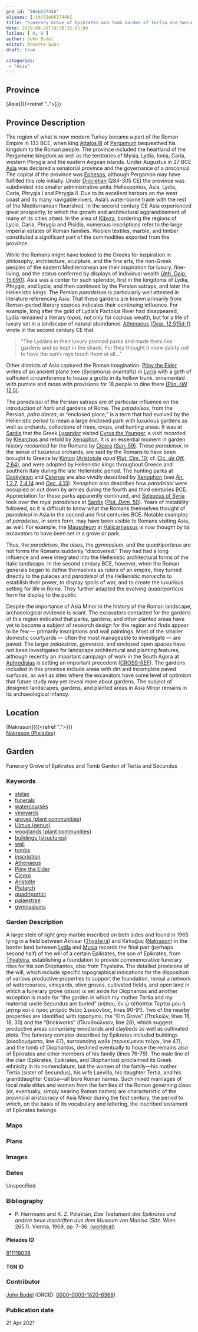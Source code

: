 ```yaml
---
gre_id: "50eb63744b"
aliases: [/id/50eb63744b]
title: "Funerary Grove of Epikrates and Tomb Garden of Tertia and Secundus"
date: 2020-09-29T19:30:32-05:00
latlon: [ 0, 0 ]
author: John Bodel
editor: Annette Guan
draft: true

categories:
 - "Asia"
---
```


## Province

[Asia]({{<relref "..">}})  

## Province Description

The region of what is now modern Turkey became a part of the Roman Empire in 133 BCE, when king [Attalos III](https://en.wikipedia.org/wiki/Attalus_III) of [Pergamum](https://pleiades.stoa.org/places/550812) bequeathed his kingdom to the Roman people. The province included the heartland of the Pergamene kingdom as well as the territories of Mysia, Lydia, Ionia, Caria, western Phrygia and the eastern Aegean islands. Under Augustus in 27 BCE [Asia](https://pleiades.stoa.org/errata/1001906) was declared a senatorial province and the governance of a proconsul. The capital of the province was [Ephesos](https://pleiades.stoa.org/places/599612), although Pergamon may have fulfilled this role initially. Under [Diocletian](https://en.wikipedia.org/wiki/Diocletian) (284-305 CE) the province was subdivided into smaller administrative units: Hellespontus, Asia, Lydia, Caria, Phrygia I and Phrygia II. Due to its excellent harbors on the west coast and its many navigable rivers, Asia’s water-borne trade with the rest of the Mediterranean flourished. In the second century CE Asia experienced great prosperity, to which the growth and architectural aggrandizement of many of its cities attest. In the area of [Kibyra](https://pleiades.stoa.org/places/638917), bordering the regions of Lycia, Caria, Phrygia and Pisidia, numerous inscriptions refer to the large imperial estates of Roman families. Woolen textiles, marble, and timber constituted a significant part of the commodities exported from the province.  

While the Romans might have looked to the Greeks for inspiration in philosophy, architecture, sculpture, and the fine arts, the non-Greek peoples of the eastern Mediterranean are their inspiration for luxury, fine-living, and the status conferred by displays of individual wealth [(Ath. *Deip.* 15.690)](http://www.perseus.tufts.edu/hopper/text?doc=urn:cts:greekLit:tlg0008.tlg001.perseus-grc2:15.41). Asia was a center for such splendor, first in the kingdoms of Lydia, Phrygia, and Lycia, and then continued by the Persian satraps, and later the Hellenistic kings. The Persian *paradeisos* is particularly well attested in literature referencing Asia.  That these gardens are known primarily from Roman-period literary sources indicates their continuing influence. For example, long after the gold of Lydia’s Pactolus River had disappeared, Lydia remained a literary *topos*, not only for copious wealth, but for a life of luxury set in a landscape of natural abundance.  [Athenaeus](https://en.wikipedia.org/wiki/Athenaeus) [(*Deip.* 12.515d-f)](http://www.perseus.tufts.edu/hopper/text?doc=urn:cts:greekLit:tlg0008.tlg001.perseus-eng1:12.11) wrote in the second century CE that

>"The Lydians in their luxury planned parks and made them like gardens and so kept in the shade.  For they thought it more dainty not to have the sun’s rays touch them at all..."

Other districts of Asia captured the Roman imagination: [Pliny the Elder](https://en.wikipedia.org/wiki/Pliny_the_Elder) writes of an ancient plane tree (*Sycamorus orientalis*) in [Lycia](https://pleiades.stoa.org/places/638965) with a girth of sufficient circumference to house a grotto in its hollow trunk, ornamented with pumice and moss with provisions for 18 people to dine there [(Plin. *HN* 12.5)](http://www.perseus.tufts.edu/hopper/text?doc=urn:cts:latinLit:phi0978.phi001.perseus-lat1:12.5).

The *paradeisoi* of the Persian satraps are of particular influence on the introduction of *horti* and gardens of Rome. The *paradeisos*, from the Persian, *paira daeza*, or “enclosed place,” is a term that had evolved by the Hellenistic period to mean a large enclosed park with luxurious gardens as well as orchards, collections of trees, crops, and hunting areas. It was at [Sardis](https://pleiades.stoa.org/places/550867) that the Greek [Lysander](https://en.wikipedia.org/wiki/Lysander) visited [Cyrus the Younger](https://en.wikipedia.org/wiki/Cyrus_the_Younger), a visit recorded by [Klearchos](https://en.wikipedia.org/wiki/Clearchus_of_Soli) and retold by [Xenophon](https://en.wikipedia.org/wiki/Xenophon). It is an essential moment in garden history recounted for the Romans by [Cicero](https://en.wikipedia.org/wiki/Cicero) [(*Sen.* 59)](http://www.perseus.tufts.edu/hopper/text?doc=urn:cts:latinLit:phi0474.phi051.perseus-lat1:59). These *paradeisoi*, in the sense of luxurious orchards, are said by the Romans to have been brought to Greece by [Kimon](https://en.wikipedia.org/wiki/Cimon) ([Aristotole](https://en.wikipedia.org/wiki/Aristotle) *apud* [Plut. *Cim.* 10](http://www.perseus.tufts.edu/hopper/text?doc=urn:cts:greekLit:tlg0007.tlg035.perseus-grc1:10); cf. [Cic. *de Off.* 2.64](http://www.perseus.tufts.edu/hopper/text?doc=urn:cts:latinLit:phi0474.phi055.perseus-lat1:2.64)), and were adopted by Hellenistic kings throughout Greece and southern Italy during the late Hellenistic period. The hunting parks at [Daskyleion](https://pleiades.stoa.org/places/511225) and [Celenae](https://pleiades.stoa.org/places/638751) are also vividly described by [Xenophon](https://en.wikipedia.org/wiki/Xenophon) (see [*An.* 1.2.7](http://www.perseus.tufts.edu/hopper/text?doc=urn:cts:greekLit:tlg0032.tlg006.perseus-grc1:1.2.7), [2.4.14]((http://www.perseus.tufts.edu/hopper/text?doc=urn:cts:greekLit:tlg0032.tlg006.perseus-grc1:2.4.14)) and [*Oec.* 4.13](http://www.perseus.tufts.edu/hopper/text?doc=urn:cts:greekLit:tlg0032.tlg003.perseus-grc1:4.13)). Xenophon also describes how *paradeisoi* were occupied or cut down by armies during the fourth and third centuries BCE. Appreciation for these parks apparently continued, and [Seleucus of Syria](https://en.wikipedia.org/wiki/Seleucus_I_Nicator) took over the royal *paradeisos* at [Sardis](https://pleiades.stoa.org/places/550867) ([Plut. *Dem.* 50](http://www.perseus.tufts.edu/hopper/text?doc=urn:cts:greekLit:tlg0007.tlg057.perseus-grc1:50)). Years of instability followed, so it is difficult to know what the Romans themselves thought of *paradeisoi* in Asia in the second and first centuries BCE. Notable examples of *paradeisoi*, in some form, may have been visible to Romans visiting Asia, as well. For example, the [Mausoleum](https://pleiades.stoa.org/places/461581651) at [Halicarnassus](https://pleiades.stoa.org/places/599636) is now thought by its excavators to have been set in a grove or park.   

Thus, the *paradeisos*, the *alsos*, the *gymnasium*, and the *quadriporticus* are not forms the Romans suddenly “discovered.” They had had a long influence and were integrated into the Hellenistic architectural forms of the Italic landscape. In the second century BCE, however, when the Roman generals began to define themselves as rulers of an empire, they turned directly to the palaces and *paradeisoi* of the Hellenistic monarchs to establish their power, to display spoils of war, and to create the luxurious setting for life in Rome. They further adapted the evolving *quadriporticus* form for display to the public

Despite the importance of Asia Minor in the history of the Roman landscape, archaeological evidence is scant. The excavators contacted for the gardens of this region indicated that parks, gardens, and other planted areas have yet to become a subject of research design for the region and finds appear to be few — primarily inscriptions and wall paintings. Most of the smaller domestic courtyards — often the most manageable to investigate — are paved. The larger *palaestrae*, *gymnasia*, and enclosed open spaces have not been investigated for landscape architectural and planting features, although recently an important campaign of work in the South Agora at [Aphrodisias](https://pleiades.stoa.org/places/638753) is setting an important precedent ([CROSS-REF]()). The gardens included in this province include areas with dirt and incomplete paved surfaces, as well as sites where the excavators have some level of optimism that future study may yet reveal more about gardens. The subject of designed landscapes, gardens, and planted areas in Asia Minor remains in its archaeological infancy.

## Location

[Nakrason]({{<relref ".">}}) \
[Nakrason (Pleiades)](https://pleiades.stoa.org/places/550767)

<!--### Location Description-->

<!-- LEAVE THIS BLANK FOR NOW -->

<!--## Sublocation-->

<!--
[AREA WITHIN LOCATION, LIKE “PALATINE HILL”](GEOREFERENCE LINK)
A sublocation is any area larger than an individual garden, but located within a location. I would always try to include a link to a controlled vocabulary here if possible. This ID may well be different from the Garden ID, e.g., Pompeii versus a Garden in one of the houses which has its own Pleiades ID.
-->

<!--### Sublocation Description-->

<!-- DESCRIPTION -->

## Garden

Funerary Grove of Epikrates and Tomb Garden of Tertia and Secundus

### Keywords

- [stelae](http://vocab.getty.edu/page/aat/300007023)
- [funerals](http://vocab.getty.edu/page/aat/300069162)
- [watercourses](http://vocab.getty.edu/page/aat/300387091)
- [vineyards](http://vocab.getty.edu/page/aat/300000248)
- [groves (plant communities)](http://vocab.getty.edu/page/aat/300008884)
- [Ulmus (genus)](http://vocab.getty.edu/page/aat/300374849)
- [woodlands (plant communities)](http://vocab.getty.edu/page/aat/300157169)
- [buildings (structures)](http://vocab.getty.edu/page/aat/300004792)
- [wall](http://vocab.getty.edu/page/aat/300002469)
- [tombs](http://vocab.getty.edu/page/aat/300005926)
- [inscription](http://vocab.getty.edu/page/aat/300028702)
- [Athenaeus](https://catalog.perseus.org/catalog/urn:cite:perseus:author.228)
- [Pliny the Elder](https://catalog.perseus.org/catalog/urn:cite:perseus:author.1141)
- [Cicero](https://catalog.perseus.org/catalog/urn:cite:perseus:author.365)
- [Aristotle](https://catalog.perseus.org/catalog/urn:cite:perseus:author.204)
- [Plutarch](https://catalog.perseus.org/catalog/urn:cite:perseus:author.1144)
- [quadriportici](http://vocab.getty.edu/page/aat/300004101)
- [palaestrae](http://vocab.getty.edu/page/aat/300007301)
- [gymnasiums](http://vocab.getty.edu/page/aat/300007297)

### Garden Description

A large stele of light grey marble inscribed on both sides and found in 1965 lying in a field between Akhisar ([Thyateira](https://pleiades.stoa.org/places/550924)) and Kirkağuç ([Nakrason](https://pleiades.stoa.org/places/550767)) in the border land between [Lydia](https://pleiades.stoa.org/places/550701) and [Mysia](https://pleiades.stoa.org/places/550759) records the final part (perhaps second half) of the will of a certain Epikrates, the son of Epikrates, from [Thyateira](https://pleiades.stoa.org/places/550924), establishing a foundation to provide commemorative funerary rites for his son Diophantos, also from Thyateira. The detailed provisions of the will, which include specific topographical indications for the disposition of various productive properties to support the foundation, reveal a network of watercourses, vineyards, olive groves, cultivated fields, and open land in which a funerary grove (*alsos*) is set aside for Diophantos and another exception is made for “the garden in which my mother Tertia and my maternal uncle Secundus are buried” (κήπου, ἐν ᾦ τέθαπται Τερτία μου ἡ μήτηρ καὶ ὁ πρὸς μητρὸς θεῖος Σεκοῦνδος, lines 90-91). Two of the nearby properties are identified with toponyms, the “Elm Grove” (Πτελεών, lines 16, 18, 30) and the “Brickworks” (Πλινθούλκιον, line 28), which suggest productive areas comprising woodlands and claybeds as well as cultivated plots. The funerary complex described by Epikrates included buildings (οἰκοδομήματα, line 47), surrounding walls (περικείμενοι τοῖχοι, line 47), and the tomb of Diophantos, destined eventually to house the remains also of Epikrates and other members of his family (lines 76-79). The male line of the clan (Epikrates, Epikrates, and Diophantos) proclaimed its Greek ethnicity in its nomenclature, but the women of the family—his mother Tertia (sister of Secundus), his wife Laevilla, his daughter Tertia, and his granddaughter Cestia—all bore Roman names. Such mixed marriages of local male élites and women from the families of the Roman governing class (or, eventually, simply bearing Roman names) are characteristic of the provincial aristocracy of Asia Minor during the first century, the period to which, on the basis of its vocabulary and lettering, the inscribed testament of Epikrates belongs.

### Maps

<!--
{{< figure src="IMG_URL" alt="ALT_TEXT" title="CAPTION" >}}
-->

### Plans



### Images



### Dates

Unspecified

### Bibliography

* P. Herrmann and K. Z. Polaktan, *Das Testament des Epikrates und andere neue Inschriften aus dem Museum von Manisa* (Sitz. Wien 265.1). Vienna, 1969, pp. 7-36. [(worldcat)](http://www.worldcat.org/oclc/1123735245)

<!--#### Periodo ID-->

<!-- [PERIODO_ID](https://pleiades.stoa.org/places/PLEIADES_ID) -->

#### Pleiades ID

[811119038](https://pleiades.stoa.org/places/811119038)

#### TGN ID


### Contributor

[John Bodel](https://www.brown.edu/academics/history/people/john-bodel) (ORCID: [0000-0003-1820-6368](https://orcid.org/0000-0003-1820-6368))

### Publication date


21 Apr 2021

<!--### Related articles-->

<!-- Links to other related articles. Leave blank for now -->